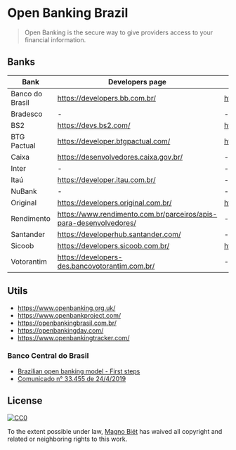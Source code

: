 # Open Banking Brazil

> Open Banking is the secure way to give providers access to your financial information.

## Banks

| Bank            | Developers page                                                    | API reference                                          |
| --------------- | ------------------------------------------------------------------ | ------------------------------------------------------ |
| Banco do Brasil | https://developers.bb.com.br/                                      | https://developers.bb.com.br/docs                      |
| Bradesco        | -                                                                  | -                                                      |
| BS2             | https://devs.bs2.com/                                              | https://devs.bs2.com/manual/banking/                   |
| BTG Pactual     | https://developer.btgpactual.com/                                  | https://sandbox.developer.btgpactual.com/admin/sandbox |
| Caixa           | https://desenvolvedores.caixa.gov.br/                              | -                                                      |
| Inter           | -                                                                  | -                                                      |
| Itaú            | https://developer.itau.com.br/                                     | -                                                      |
| NuBank          | -                                                                  | -                                                      |
| Original        | https://developers.original.com.br/                                | https://developers.original.com.br/docs                |
| Rendimento      | https://www.rendimento.com.br/parceiros/apis-para-desenvolvedores/ | -                                                      |
| Santander       | https://developerhub.santander.com/                                | -                                                      |
| Sicoob          | https://developers.sicoob.com.br/                                  | https://developers.sicoob.com.br/#!/documentacao       |
| Votorantim      | https://developers-des.bancovotorantim.com.br/                     | -                                                      |

## Utils

- https://www.openbanking.org.uk/
- https://www.openbankproject.com/
- https://openbankingbrasil.com.br/
- https://openbankingday.com/
- https://www.openbankingtracker.com/

### Banco Central do Brasil

- [Brazilian open banking model - First steps](https://www.bcb.gov.br/en/pressdetail/2284/nota)
- [Comunicado n° 33.455 de 24/4/2019 ](https://www.bcb.gov.br/estabilidadefinanceira/exibenormativo?tipo=Comunicado&numero=33455)

## License

[![CC0](http://mirrors.creativecommons.org/presskit/buttons/88x31/svg/cc-zero.svg)](https://creativecommons.org/publicdomain/zero/1.0/)

To the extent possible under law, [Magno Biét](https://github.com/magnobiet) has waived all copyright and related or neighboring rights to this work.
